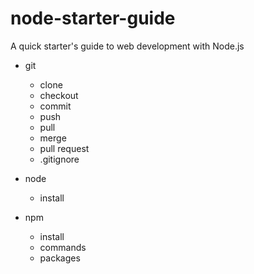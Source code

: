 # node-starter-guide
A quick starter's guide to web development with Node.js

* git
    * clone
    * checkout
    * commit
    * push
    * pull
    * merge
    * pull request
    * .gitignore

* node
    * install
* npm
    * install
    * commands
    * packages
    